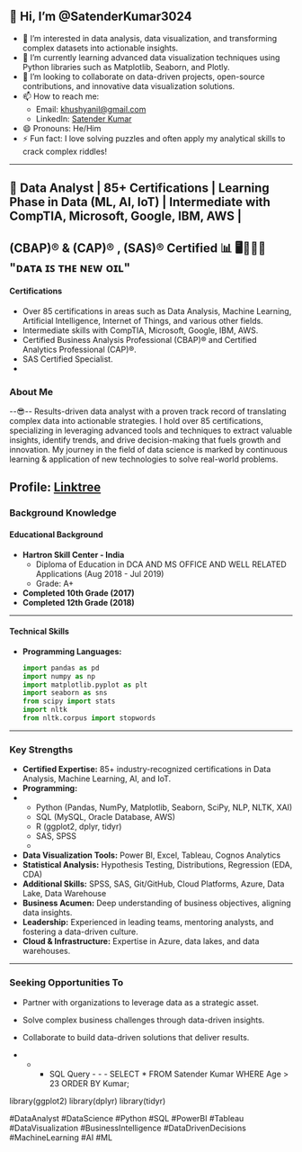 ## 👋 Hi, I’m @SatenderKumar3024
- 👀 I’m interested in data analysis, data visualization, and transforming complex datasets into actionable insights.
- 🌱 I’m currently learning advanced data visualization techniques using Python libraries such as Matplotlib, Seaborn, and Plotly.
- 💞️ I’m looking to collaborate on data-driven projects, open-source contributions, and innovative data visualization solutions.
- 📫 How to reach me:
  - Email: [khushyanil@gmail.com](mailto:khushyanil@gmail.com)
  - LinkedIn: [Satender Kumar](https://www.linkedin.com/in/satender-singh2430/)
- 😄 Pronouns: He/Him
- ⚡ Fun fact: I love solving puzzles and often apply my analytical skills to crack complex riddles!
---
## 🔐 Data Analyst | 85+ Certifications | Learning Phase in Data (ML, AI, IoT) | Intermediate with CompTIA, Microsoft, Google, IBM, AWS |
(CBAP)® & (CAP)® , (SAS)® Certified 📊 🖥️👨🏻‍💻 "ᴅᴀᴛᴀ ɪꜱ ᴛʜᴇ ɴᴇᴡ ᴏɪʟ"
---
#### Certifications
- Over 85 certifications in areas such as Data Analysis, Machine Learning, Artificial Intelligence, Internet of Things, and various other fields.
- Intermediate skills with CompTIA, Microsoft, Google, IBM, AWS.
- Certified Business Analysis Professional (CBAP)® and Certified Analytics Professional (CAP)®.
- SAS Certified Specialist.
- 
### About Me
--😎--
Results-driven data analyst with a proven track record of translating complex data into actionable strategies. 
I hold over 85 certifications, specializing in leveraging advanced tools and techniques to extract valuable insights, identify trends,
and drive decision-making that fuels growth and innovation. My journey in the field of data science is marked by continuous learning &
application of new technologies to solve real-world problems.

Profile: [Linktree](https://linktr.ee/satendersingh)
---
### Background Knowledge
#### Educational Background
- **Hartron Skill Center - India**
  - Diploma of Education in DCA AND MS OFFICE AND WELL RELATED Applications (Aug 2018 - Jul 2019)
  - Grade: A+
- **Completed 10th Grade (2017)**
- **Completed 12th Grade (2018)**
-----

#### Technical Skills
- **Programming Languages:** 
  ```python
  import pandas as pd
  import numpy as np
  import matplotlib.pyplot as plt
  import seaborn as sns
  from scipy import stats
  import nltk
  from nltk.corpus import stopwords
---
### Key Strengths
- **Certified Expertise:** 85+ industry-recognized certifications in Data Analysis, Machine Learning, AI, and IoT.
- **Programming:**
- 
  - Python (Pandas, NumPy, Matplotlib, Seaborn, SciPy, NLP, NLTK, XAI)
  - SQL (MySQL, Oracle Database, AWS)
  - R (ggplot2, dplyr, tidyr)
  - SAS, SPSS
  - 
- **Data Visualization Tools:** Power BI, Excel, Tableau, Cognos Analytics
- **Statistical Analysis:** Hypothesis Testing, Distributions, Regression (EDA, CDA)
- **Additional Skills:** SPSS, SAS, Git/GitHub, Cloud Platforms, Azure, Data Lake, Data Warehouse
- **Business Acumen:** Deep understanding of business objectives, aligning data insights.
- **Leadership:** Experienced in leading teams, mentoring analysts, and fostering a data-driven culture.
- **Cloud & Infrastructure:** Expertise in Azure, data lakes, and data warehouses.

---

### Seeking Opportunities To

- Partner with organizations to leverage data as a strategic asset.
- Solve complex business challenges through data-driven insights.
- Collaborate to build data-driven solutions that deliver results.

- - -  SQL Query - - -
SELECT * FROM Satender Kumar
WHERE Age > 23
ORDER BY Kumar;

library(ggplot2)
library(dplyr)
library(tidyr)

#DataAnalyst #DataScience #Python #SQL #PowerBI #Tableau #DataVisualization #BusinessIntelligence #DataDrivenDecisions #MachineLearning #AI #ML

